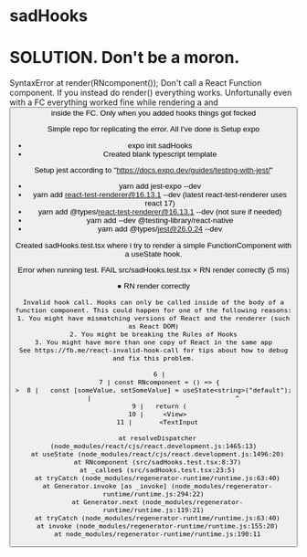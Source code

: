 # sadHooks


# SOLUTION. Don't be a moron.
SyntaxError at  render(RNcomponent());
Don't call a React Function component. If you instead do render(<RNComponent/>) everything works. Unfortunally even with a FC everything
worked fine while rendering a <Text> and <Button> inside the FC. Only when you added hooks things got f¤cked

Simple repo for replicating the error.
All I've done is 
 Setup expo
  - expo init sadHooks
  - Created blank typescript template
  
 Setup jest according to "https://docs.expo.dev/guides/testing-with-jest/"
  - yarn add jest-expo --dev
  - yarn add react-test-renderer@16.13.1 --dev     (latest react-test-renderer uses react 17) 
  - yarn add @types/react-test-renderer@16.13.1 --dev   (not sure if needed)
  - yarn add --dev @testing-library/react-native   
  - yarn add  @types/jest@26.0.24 --dev     
  
 Created sadHooks.test.tsx where i try to render a simple FunctionComponent with a useState hook.

Error when running test.
 FAIL  src/sadHooks.test.tsx
  × RN render correctly (5 ms)

  ● RN render correctly

    Invalid hook call. Hooks can only be called inside of the body of a function component. This could happen for one of the following reasons:
    1. You might have mismatching versions of React and the renderer (such as React DOM)
    2. You might be breaking the Rules of Hooks
    3. You might have more than one copy of React in the same app
    See https://fb.me/react-invalid-hook-call for tips about how to debug and fix this problem.

       6 |
       7 | const RNcomponent = () => {
    >  8 |   const [someValue, setSomeValue] = useState<string>("default");
         |                                     ^
       9 |   return (
      10 |     <View>
      11 |       <TextInput

      at resolveDispatcher (node_modules/react/cjs/react.development.js:1465:13)
      at useState (node_modules/react/cjs/react.development.js:1496:20)
      at RNcomponent (src/sadHooks.test.tsx:8:37)
      at _callee$ (src/sadHooks.test.tsx:23:5)
      at tryCatch (node_modules/regenerator-runtime/runtime.js:63:40)
      at Generator.invoke [as _invoke] (node_modules/regenerator-runtime/runtime.js:294:22)
      at Generator.next (node_modules/regenerator-runtime/runtime.js:119:21)
      at tryCatch (node_modules/regenerator-runtime/runtime.js:63:40)
      at invoke (node_modules/regenerator-runtime/runtime.js:155:20)
      at node_modules/regenerator-runtime/runtime.js:190:11

